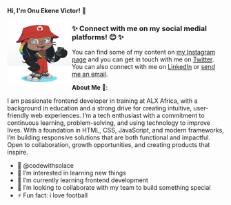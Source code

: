 **Hi, I'm Onu Ekene Victor!** 👋

 <img align="left" width="150" height="150" src="https://github.com/LadyKerr/LadyKerr/blob/main/assets/octokadie.png" alt="SOlace's instagram page @codewithsolace">
 
 ### ✨ Connect with me on my social medial platforms! 😊 ✨
 You can find some of my content on [my Instagram page](https://www.instagram.com/codewithsolace/) and you can get in touch with me on [Twitter](https://twitter.com/codewithsolace). You can also connect with me on [LinkedIn](http://linkedin.com/in/codewithsolace) or [send me an email](codewithsolace@gmail.com).






**About Me 🌴**:

I am passionate frontend developer in training at ALX Africa, with a background in education and a strong drive for creating intuitive, user-friendly web experiences. I’m a tech enthusiast with a commitment to continuous learning, problem-solving, and using technology to improve lives. With a foundation in HTML, CSS, JavaScript, and modern frameworks, I’m building responsive solutions that are both functional and impactful. Open to collaboration, growth opportunities, and creating products that inspire.




- 👋 @codewithsolace
- 👀 I’m interested in learning new things 
- 🌱 I’m currently learning frontend development
- 💞️ I’m looking to collaborate with my team to build something special
- ⚡ Fun fact: i love football

<!---
codewithsolace/codewithsolace is a ✨ special ✨ repository because its `README.md` (this file) appears on your GitHub profile.
You can click the Preview link to take a look at your changes.
--->
